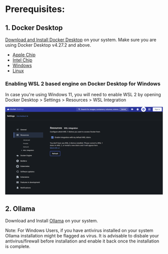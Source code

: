 # Prerequisites:

## 1. Docker Desktop

[Download and Install Docker Desktop](https://www.docker.com/products/docker-desktop/) on your system. Make sure you are using Docker Desktop v4.27.2 and above.

 - [Apple Chip](https://desktop.docker.com/mac/main/arm64/Docker.dmg)
 - [Intel Chip](https://desktop.docker.com/mac/main/amd64/Docker.dmg)
 - [Windows](https://desktop.docker.com/win/main/amd64/Docker%20Desktop%20Installer.exe)
 - [Linux](https://docs.docker.com/desktop/linux/install/)



### Enabling WSL 2 based engine on Docker Desktop for Windows


In case you're using Windows 11, you will need to enable WSL 2 by opening Docker Desktop > Settings > Resources > WSL Integration

![wsl2](wsl2.png)

## 2. Ollama

Download and Install [Ollama](https://ollama.com/) on your system.

Note: For Windows Users, if you have antivirus installed on your system Ollama installation might be flagged as virus. It is advisable to disbale your antivirus/firewall before installation and enable it back once the installation is complete.

